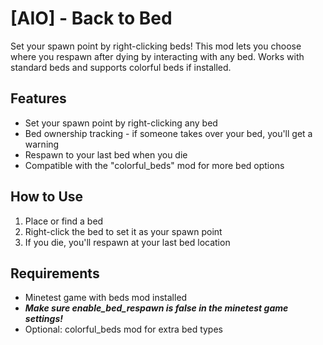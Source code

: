 # [AIO] - Back to Bed

Set your spawn point by right-clicking beds! This mod lets you choose where you respawn after dying by interacting with any bed. Works with standard beds and supports colorful beds if installed.

## Features
- Set your spawn point by right-clicking any bed
- Bed ownership tracking - if someone takes over your bed, you'll get a warning
- Respawn to your last bed when you die
- Compatible with the "colorful_beds" mod for more bed options

## How to Use
1. Place or find a bed
2. Right-click the bed to set it as your spawn point
3. If you die, you'll respawn at your last bed location

## Requirements
- Minetest game with beds mod installed
- ***Make sure enable_bed_respawn is false in the minetest game settings!***
- Optional: colorful_beds mod for extra bed types
